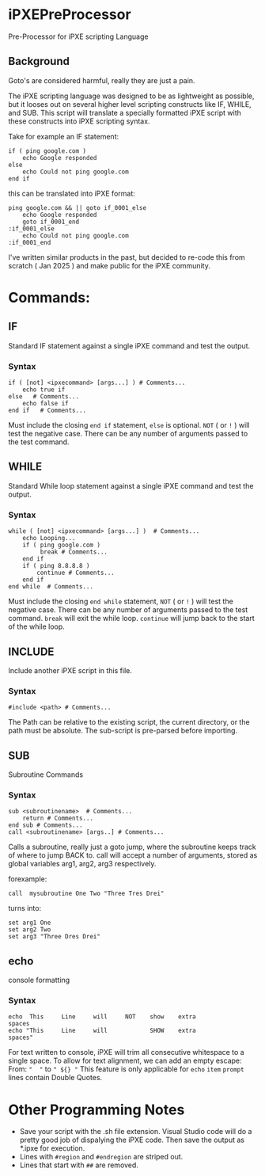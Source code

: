 # iPXEPreProcessor
Pre-Processor for iPXE scripting Language

## Background
Goto's are considered harmful, really they are just a pain.

The iPXE scripting language was designed to be as lightweight as possible, 
but it looses out on several higher level scripting constructs like IF, WHILE, and SUB. 
This script will translate a specially formatted iPXE script with these constructs into iPXE scripting syntax.

Take for example an IF statement:
```
if ( ping google.com )
    echo Google responded
else
    echo Could not ping google.com
end if
```
this can be translated into iPXE format:
```
ping google.com && || goto if_0001_else
    echo Google responded
    goto if_0001_end
:if_0001_else
    echo Could not ping google.com
:if_0001_end
```

I've written similar products in the past, but decided to re-code this from scratch ( Jan 2025 ) and make public for the iPXE community.

# Commands:

## IF 
Standard IF statement against a single iPXE command and test the output.
### Syntax
```
if ( [not] <ipxecommand> [args...] ) # Comments...
    echo true if
else   # Comments...
    echo false if
end if   # Comments...
```
Must include the closing `end if` statement, `else` is optional. `NOT` ( or `!` ) will test the negative case.
There can be any number of arguments passed to the test command. 

## WHILE 
Standard While loop statement against a single iPXE command and test the output.
### Syntax
```
while ( [not] <ipxecommand> [args...] )  # Comments...
    echo Looping...
    if ( ping google.com )
         break # Comments...
    end if
    if ( ping 8.8.8.8 )
        continue # Comments...
    end if
end while  # Comments...
```
Must include the closing `end while` statement, `NOT` ( or `!` ) will test the negative case.
There can be any number of arguments passed to the test command. 
`break` will exit the while loop. `continue` will jump back to the start of the while loop.

## INCLUDE 
Include another iPXE script in this file.
### Syntax
```
#include <path> # Comments...
```
The Path can be relative to the existing script, the current directory, or the path must be absolute. 
The sub-script is pre-parsed before importing.

## SUB 
Subroutine Commands
### Syntax
```
sub <subroutinename>  # Comments...
    return # Comments...
end sub # Comments...
call <subroutinename> [args..] # Comments...
```
Calls a subroutine, really just a goto jump, where the subroutine keeps track of where to jump BACK to. 
call will accept a number of arguments, stored as global variables arg1, arg2, arg3 respectively. 

forexample:
```
call  mysubroutine One Two "Three Tres Drei"
```
turns into:
```
set arg1 One
set arg2 Two
set arg3 "Three Dres Drei"
```

## echo 
console formatting
### Syntax
```
echo  This     Line     will     NOT    show    extra                    spaces
echo "This     Line     will            SHOW    extra                    spaces"
```
For text written to console, iPXE will trim all consecutive whitespace to a single space.
To allow for text alignment, we can add an empty escape:  From: `"  "` to `" ${} "`
This feature is only applicable for `echo` `item` `prompt` lines contain Double Quotes.

# Other Programming Notes

* Save your script with the .sh file extension. Visual Studio code will do a pretty good job of dispalying the iPXE code. Then save the output as *.ipxe for execution.
* Lines with `#region` and `#endregion` are striped out.
* Lines that start with `##` are removed.
